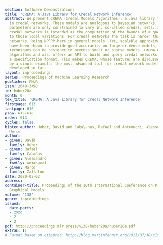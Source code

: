 ```yaml
---
section: Software Demonstrations
title: 'CREMA: A Java Library for Credal Network Inference'
abstract: We present CREMA (Credal Models Algorithms), a Java library for inference
  in credal networks. These models are analogous to Bayesian networks, but their local
  parameters are only constrained to vary in, so-called credal, sets. Inference in
  credal networks is intended as the computation of the bounds of a query with respect
  to those local variations. For credal networks the task is harder than in Bayesian
  networks, being NP^PP-hard in general models. Yet, scalable approximate algorithms
  have been shown to provide good accuracies on large or dense models, while exact
  techniques can be designed to process small or sparse models. CREMA embeds these
  algorithms and also offers an API to build and query credal networks together with
  a specification format. This makes CREMA, whose features are discussed and described
  by a simple example, the most advanced tool for credal network modelling and inference
  developed so far.
layout: inproceedings
series: Proceedings of Machine Learning Research
publisher: PMLR
issn: 2640-3498
id: huber20a
month: 0
tex_title: 'CREMA: A Java Library for Credal Network Inference'
firstpage: 613
lastpage: 616
page: 613-616
order: 613
cycles: false
bibtex_author: Huber, David and Caba\~nas, Rafael and Antonucci, Alessandro and Zaffalon,
  Marco
author:
- given: David
  family: Huber
- given: Rafael
  family: Cabañas
- given: Alessandro
  family: Antonucci
- given: Marco
  family: Zaffalon
date: 2020-02-02
address: 
container-title: Proceedings of the 10th International Conference on Probabilistic
  Graphical Models
volume: '138'
genre: inproceedings
issued:
  date-parts:
  - 2020
  - 2
  - 2
pdf: http://proceedings.mlr.press/v138/huber20a/huber20a.pdf
extras: []
# Format based on citeproc: http://blog.martinfenner.org/2013/07/30/citeproc-yaml-for-bibliographies/
---
```

